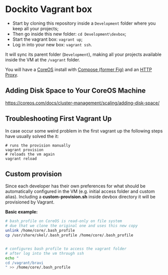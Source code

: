 # Dockito Vagrant box

* Start by cloning this repository inside a `Development` folder where you keep all your projects;
* Then go inside this new folder: `cd Development\devbox`;
* Start the vagrant box: `vagrant up`;
* Log in into your new box: `vagrant ssh`.

It will sync its parent folder (`Development`), making all your projects available inside the VM at the `/vagrant` folder.

You will have a [CoreOS](http://coreos.com/) install with [Compose (former Fig)](https://github.com/docker/compose) and an [HTTP Proxy](https://github.com/dockito/proxy).

## Adding Disk Space to Your CoreOS Machine

https://coreos.com/docs/cluster-management/scaling/adding-disk-space/

## Troubleshooting First Vagrant Up

In case occur some weird problem in the first vagrant up the following steps have usually solved the it:

```
# runs the provision manually
vagrant provision
# reloads the vm again
vagrant reload
```

## Custom provision

Since each developer has their own preferences for what should be automatically configured in the VM (e.g. initial access folder and custom alias). Including a **custom-provision.sh** inside devbox directory it will be provisioned by Vagrant.

**Basic example:**

```bash
# bash_profile on CoreOS is read-only on file system
# due that we clone the original one and uses this new copy
unlink /home/core/.bash_profile
cp /usr/share/skel/.bash_profile /home/core/.bash_profile


# configures bash profile to access the vagrant folder
# after log into the vm through ssh
echo "
cd /vagrant/bravi
" >> /home/core/.bash_profile
```
